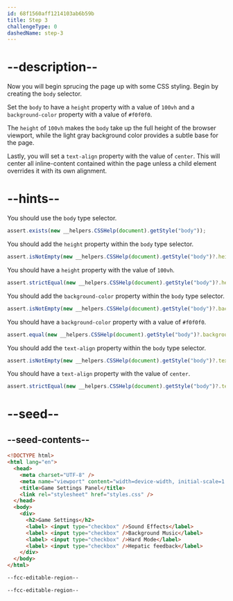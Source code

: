 ```yaml
---
id: 68f1560aff1214103ab6b59b
title: Step 3
challengeType: 0
dashedName: step-3
---
```


# --description--

Now you will begin sprucing the page up with some CSS styling. Begin by creating the `body` selector.

Set the `body` to have a `height` property with a value of `100vh` and a `background-color` property with a value of `#f0f0f0`.

The `height` of `100vh` makes the `body` take up the full height of the browser viewport, while the light gray background color provides a subtle base for the page.

Lastly, you will set a `text-align` property with the value of `center`. This will center all inline-content contained within the page unless a child element overrides it with its own alignment.

# --hints--

You should use the `body` type selector.

```js
assert.exists(new __helpers.CSSHelp(document).getStyle("body"));
```

You should add the `height` property within the `body` type selector.

```js
assert.isNotEmpty(new __helpers.CSSHelp(document).getStyle("body")?.height);
```

You should have a `height` property with the value of `100vh`.

```js
assert.strictEqual(new __helpers.CSSHelp(document).getStyle("body")?.height, "100vh");
```

You should add the `background-color` property within the `body` type selector.

```js
assert.isNotEmpty(new __helpers.CSSHelp(document).getStyle("body")?.backgroundColor);
```

You should have a `background-color` property with a value of `#f0f0f0`.

```js
assert.equal(new __helpers.CSSHelp(document).getStyle("body")?.backgroundColor, "rgb(240, 240, 240)");
```

You should add the `text-align` property within the `body` type selector.

```js
assert.isNotEmpty(new __helpers.CSSHelp(document).getStyle("body")?.textAlign);
```

You should have a `text-align` property with the value of `center`.

```js
assert.strictEqual(new __helpers.CSSHelp(document).getStyle("body")?.textAlign, "center");
```

# --seed--

## --seed-contents--

```html
<!DOCTYPE html>
<html lang="en">
  <head>
    <meta charset="UTF-8" />
    <meta name="viewport" content="width=device-width, initial-scale=1.0" />
    <title>Game Settings Panel</title>
    <link rel="stylesheet" href="styles.css" />
  </head>
  <body>
    <div>
      <h2>Game Settings</h2>
      <label> <input type="checkbox" />Sound Effects</label>
      <label> <input type="checkbox" />Background Music</label>
      <label> <input type="checkbox" />Hard Mode</label>
      <label> <input type="checkbox" />Hepatic feedback</label>
    </div>
  </body>
</html>
```

```css
--fcc-editable-region--

--fcc-editable-region--

```

